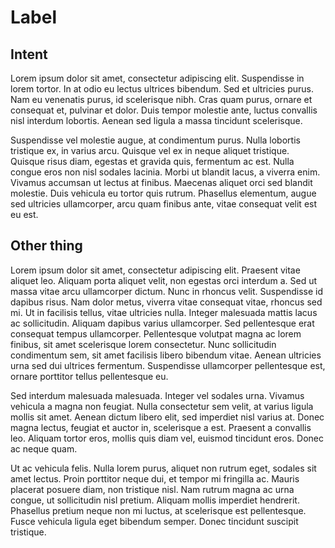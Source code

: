 # Label

## Intent

Lorem ipsum dolor sit amet, consectetur adipiscing elit. Suspendisse in lorem tortor. In at odio eu lectus ultrices bibendum. Sed et ultricies purus. Nam eu venenatis purus, id scelerisque nibh. Cras quam purus, ornare et consequat et, pulvinar et dolor. Duis tempor molestie ante, luctus convallis nisl interdum lobortis. Aenean sed ligula a massa tincidunt scelerisque.

Suspendisse vel molestie augue, at condimentum purus. Nulla lobortis tristique ex, in varius arcu. Quisque vel ex in neque aliquet tristique. Quisque risus diam, egestas et gravida quis, fermentum ac est. Nulla congue eros non nisl sodales lacinia. Morbi ut blandit lacus, a viverra enim. Vivamus accumsan ut lectus at finibus. Maecenas aliquet orci sed blandit molestie. Duis vehicula eu tortor quis rutrum. Phasellus elementum, augue sed ultricies ullamcorper, arcu quam finibus ante, vitae consequat velit est eu est.

## Other thing

Lorem ipsum dolor sit amet, consectetur adipiscing elit. Praesent vitae aliquet leo. Aliquam porta aliquet velit, non egestas orci interdum a. Sed ut massa vitae arcu ullamcorper dictum. Nunc in rhoncus velit. Suspendisse id dapibus risus. Nam dolor metus, viverra vitae consequat vitae, rhoncus sed mi. Ut in facilisis tellus, vitae ultricies nulla. Integer malesuada mattis lacus ac sollicitudin. Aliquam dapibus varius ullamcorper. Sed pellentesque erat consequat tempus ullamcorper. Pellentesque volutpat magna ac lorem finibus, sit amet scelerisque lorem consectetur. Nunc sollicitudin condimentum sem, sit amet facilisis libero bibendum vitae. Aenean ultricies urna sed dui ultrices fermentum. Suspendisse ullamcorper pellentesque est, ornare porttitor tellus pellentesque eu.

Sed interdum malesuada malesuada. Integer vel sodales urna. Vivamus vehicula a magna non feugiat. Nulla consectetur sem velit, at varius ligula mollis sit amet. Aenean dictum libero elit, sed imperdiet nisl varius at. Donec magna lectus, feugiat et auctor in, scelerisque a est. Praesent a convallis leo. Aliquam tortor eros, mollis quis diam vel, euismod tincidunt eros. Donec ac neque quam.

Ut ac vehicula felis. Nulla lorem purus, aliquet non rutrum eget, sodales sit amet lectus. Proin porttitor neque dui, et tempor mi fringilla ac. Mauris placerat posuere diam, non tristique nisl. Nam rutrum magna ac urna congue, ut sollicitudin nisl pretium. Aliquam mollis imperdiet hendrerit. Phasellus pretium neque non mi luctus, at scelerisque est pellentesque. Fusce vehicula ligula eget bibendum semper. Donec tincidunt suscipit tristique.
